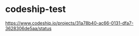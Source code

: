 codeship-test
=============

https://www.codeship.io/projects/31a78b40-ac66-0131-dfa7-3628306de5aa/status
